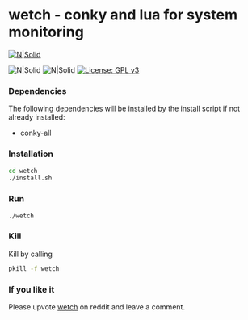 # wetch - conky and lua for system monitoring
[![N|Solid](https://i.imgur.com/SVr2HuS.png)](https://i.imgur.com/SVr2HuS.png)

![N|Solid](https://img.shields.io/badge/Debian-Tested-green.svg?longCache=true&style=popout-square) ![N|Solid](https://img.shields.io/badge/Ubuntu-Tested-green.svg?longCache=true&style=popout-square) [![License: GPL v3](https://img.shields.io/badge/License-GPLv3-blue.svg)](https://www.gnu.org/licenses/gpl-3.0)

### Dependencies
The following dependencies will be installed by the install script if not already installed:
- conky-all

### Installation
```sh
cd wetch
./install.sh

```

### Run
```sh
./wetch
```

### Kill
Kill by calling
```sh
pkill -f wetch
```

### If you like it
Please upvote [wetch](https://www.reddit.com/r/Conkyporn/comments/pnmlh4/wetch/?utm_source=share&utm_medium=web2x&context=3) on reddit and leave a comment.
